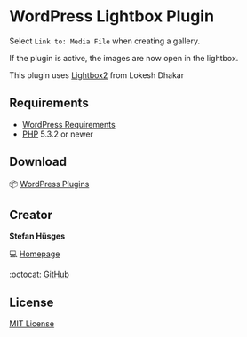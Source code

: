 # WordPress Lightbox Plugin

Select `Link to: Media File` when creating a gallery.

If the plugin is active, the images are now open in the lightbox.

This plugin uses [Lightbox2][3] from Lokesh Dhakar

## Requirements

* [WordPress Requirements][4]
* [PHP][5] 5.3.2 or newer

## Download

:package: [WordPress Plugins][6]

## Creator

**Stefan Hüsges**

:computer: [Homepage][1]

:octocat: [GitHub][2]

## License

[MIT License](LICENSE)

[1]: http://www.mpcx.net
[2]: https://github.com/tronsha
[3]: https://github.com/lokesh/lightbox2
[4]: https://wordpress.org/about/requirements/
[5]: http://php.net/
[6]: https://wordpress.org/plugins/mpcx-lightbox/

